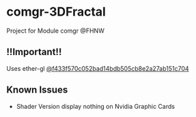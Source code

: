 # comgr-3DFractal
Project for Module comgr @FHNW

## !!Important!!

Uses ether-gl [@f433f570c052bad14bdb505cb8e2a27ab151c704](https://github.com/arisona/ether-gl/commit/f433f570c052bad14bdb505cb8e2a27ab151c704)

## Known Issues

* Shader Version display nothing on Nvidia Graphic Cards
